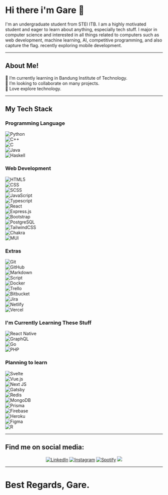 # Hi there i'm Gare 👋

I'm an undergraduate student from STEI ITB. I am a highly motivated student and eager to learn about anything, especially tech stuff. I major in computer science and interested in all things related to computers such as web development, machine learning, AI, competitive programming, and also capture the flag. recently exploring mobile development.

---

## About Me!

🌱 I’m currently learning in Bandung Institute of Technology.\
👯 I’m looking to collaborate on many projects.\
🤔 Love explore technology.

---
## My Tech Stack

### Programming Language
 ![Python](https://img.shields.io/badge/Python-14354C?style=for-the-badge&logo=python&logoColor=white)\
 ![C++](https://img.shields.io/badge/C%2B%2B-00599C?style=for-the-badge&logo=c%2B%2B&logoColor=white)\
 ![C](https://img.shields.io/badge/C-00599C?style=for-the-badge&logo=c&logoColor=white)\
 ![Java](https://img.shields.io/badge/Java-ED8B00?style=for-the-badge&logo=java&logoColor=white)\
 ![Haskell](https://img.shields.io/badge/Haskell-5e5086?style=for-the-badge&logo=haskell&logoColor=white)
 
### Web Development 
 ![HTML5](https://img.shields.io/badge/HTML5-E34F26?style=for-the-badge&logo=html5&logoColor=white)\
 ![CSS](https://img.shields.io/badge/CSS3-1572B6?style=for-the-badge&logo=css3&logoColor=white)\
 ![SCSS](https://img.shields.io/badge/Sass-CC6699?style=for-the-badge&logo=sass&logoColor=white)\
 ![JavaScript](https://img.shields.io/badge/JavaScript-F7DF1E?style=for-the-badge&logo=javascript&logoColor=black)\
 ![Typescript](https://img.shields.io/badge/TypeScript-007ACC?style=for-the-badge&logo=typescript&logoColor=white)\
 ![React](https://img.shields.io/badge/React-20232A?style=for-the-badge&logo=react&logoColor=61DAFB)\
 ![Express.js](https://img.shields.io/badge/express.js-%23404d59.svg?style=for-the-badge&logo=express&logoColor=%2361DAFB)\
 ![Bootstrap](    https://img.shields.io/badge/Bootstrap-563D7C?style=for-the-badge&logo=bootstrap&logoColor=white)\
 ![PostgreSQL](    https://img.shields.io/badge/PostgreSQL-316192?style=for-the-badge&logo=postgresql&logoColor=white)\
 ![TailwindCSS](https://img.shields.io/badge/tailwindcss-%2338B2AC.svg?style=for-the-badge&logo=tailwind-css&logoColor=white)\
 ![Chakra](https://img.shields.io/badge/chakra-%234ED1C5.svg?style=for-the-badge&logo=chakraui&logoColor=white)\
 ![MUI](https://img.shields.io/badge/MUI-%230081CB.svg?style=for-the-badge&logo=material-ui&logoColor=white)
 
### Extras
 ![Git](https://img.shields.io/badge/-Git-333333?style=for-the-badge&logo=git&logoColor=white)\
 ![GitHub](https://img.shields.io/badge/-GitHub-333333?style=for-the-badge&logo=github&logoColor=white)\
 ![Markdown](https://img.shields.io/badge/Markdown-000000?style=for-the-badge&logo=markdown&logoColor=white)\
 ![Script](https://img.shields.io/badge/Shell_Script-121011?style=for-the-badge&logo=gnu-bash&logoColor=white)\
 ![Docker](https://img.shields.io/badge/docker-%230db7ed.svg?style=for-the-badge&logo=docker&logoColor=white)\
 ![Trello](https://img.shields.io/badge/Trello-%23026AA7.svg?style=for-the-badge&logo=Trello&logoColor=white)\
 ![Bitbucket](https://img.shields.io/badge/bitbucket-%230047B3.svg?style=for-the-badge&logo=bitbucket&logoColor=white)\
 ![Jira](https://img.shields.io/badge/jira-%230A0FFF.svg?style=for-the-badge&logo=jira&logoColor=white)\
 ![Netlify](https://img.shields.io/badge/netlify-%23000000.svg?style=for-the-badge&logo=netlify&logoColor=#00C7B7)\
 ![Vercel](https://img.shields.io/badge/vercel-%23000000.svg?style=for-the-badge&logo=vercel&logoColor=white)
 
### I'm Currently Learning These Stuff
![React Native](https://img.shields.io/badge/react_native-%2320232a.svg?style=for-the-badge&logo=react&logoColor=%2361DAFB)\
![GraphQL](https://img.shields.io/badge/-GraphQL-E10098?style=for-the-badge&logo=graphql&logoColor=white)\
![Go](https://img.shields.io/badge/go-%2300ADD8.svg?style=for-the-badge&logo=go&logoColor=white)\
![PHP](https://img.shields.io/badge/php-%23777BB4.svg?style=for-the-badge&logo=php&logoColor=white)

### Planning to learn
![Svelte](https://img.shields.io/badge/svelte-%23f1413d.svg?style=for-the-badge&logo=svelte&logoColor=white)\
![Vue.js](https://img.shields.io/badge/vuejs-%2335495e.svg?style=for-the-badge&logo=vuedotjs&logoColor=%234FC08D)\
![Next JS](https://img.shields.io/badge/Next-black?style=for-the-badge&logo=next.js&logoColor=white)\
![Gatsby](https://img.shields.io/badge/Gatsby-%23663399.svg?style=for-the-badge&logo=gatsby&logoColor=white)\
![Redis](https://img.shields.io/badge/redis-%23DD0031.svg?style=for-the-badge&logo=redis&logoColor=white)\
![MongoDB](https://img.shields.io/badge/MongoDB-%234ea94b.svg?style=for-the-badge&logo=mongodb&logoColor=white)\
![Prisma](https://img.shields.io/badge/Prisma-3982CE?style=for-the-badge&logo=Prisma&logoColor=white)\
![Firebase](https://img.shields.io/badge/firebase-%23039BE5.svg?style=for-the-badge&logo=firebase)\
![Heroku](https://img.shields.io/badge/heroku-%23430098.svg?style=for-the-badge&logo=heroku&logoColor=white)\
![Figma](https://img.shields.io/badge/figma-%23F24E1E.svg?style=for-the-badge&logo=figma&logoColor=white)\
![R](https://img.shields.io/badge/r-%23276DC3.svg?style=for-the-badge&logo=r&logoColor=white)



 
 ---
## Find me on social media:
<div>
  <p align = "center">
<a href="https://www.linkedin.com/in/garebaldhie/" target="_blank"><img src="https://img.shields.io/badge/LinkedIn-%230077B5.svg?&style=flat-square&logo=linkedin&logoColor=white" alt="LinkedIn"></a>
<a href="https://www.instagram.com/mgarebaldhie " target="_blank"><img src="https://img.shields.io/badge/Instagram-%23E4405F.svg?&style=flat-square&logo=instagram&logoColor=white" alt="Instagram"></a>
<a href="https://open.spotify.com/user/eragiare " target="_blank"><img src="https://img.shields.io/badge/Spotify-%231ED760.svg?&style=flat-square&logo=spotify&logoColor=white" alt="Spotify"></a>
<a href="mailto:mgarebaldhie80@gmail.com"><img src="https://img.shields.io/badge/-mgarebaldhie80@gmail.com-D14836?style=flat-square&logo=Gmail&logoColor=white"/></a>
  </p>
 
---
# Best Regards, Gare.

